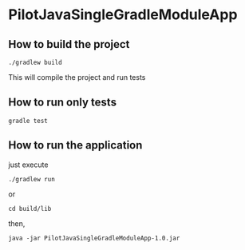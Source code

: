 # PilotJavaSingleGradleModuleApp

## How to build the project
`./gradlew build`

This will compile the project and run tests

## How to run only tests
`gradle test`


## How to run the application
just execute

`./gradlew run`

or

`cd build/lib`

then,

`java -jar PilotJavaSingleGradleModuleApp-1.0.jar `

